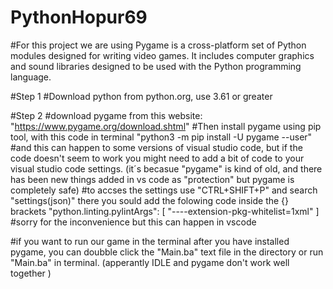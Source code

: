# PythonHopur69

#For this project we are using Pygame is a cross-platform set of Python modules designed for writing video games. It includes computer graphics and sound libraries designed to be used with the Python programming language.

#Step 1
#Download python from python.org, use 3.61 or greater

#Step 2
#download pygame from this website: "https://www.pygame.org/download.shtml"
#Then install pygame using pip tool, with this code in terminal "python3 -m pip install -U pygame --user"
#and this can happen to some versions of visual studio code, but if the code doesn't seem to work you might need to add a bit of code to your visual studio code settings. (it´s becasue "pygame" is kind of old, and there has been new things added in vs code as "protection" but pygame is completely safe)
#to accses the settings use "CTRL+SHIFT+P" and search "settings(json)" there you sould add the folowing code inside the {} brackets
 	"python.linting.pylintArgs": [
"----extension-pkg-whitelist=1xml"
]   
#sorry for the inconvenience but this can happen in vscode

#if you want to run our game in the terminal after you have installed pygame, you can doubble click the "Main.ba" text file in the directory or run "Main.ba" in terminal. (apperantly IDLE and pygame don't work well together )

